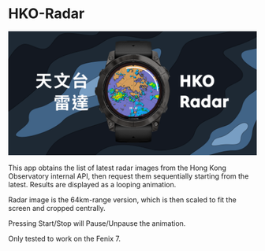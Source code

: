 # HKO-Radar

![cover image](docs/hero-02.png)

This app obtains the list of latest radar images from the Hong Kong Observatory internal API, then request them sequentially starting from the latest. Results are displayed as a looping animation.

Radar image is the 64km-range version, which is then scaled to fit the screen and cropped centrally.

Pressing Start/Stop will Pause/Unpause the animation.

Only tested to work on the Fenix 7.
